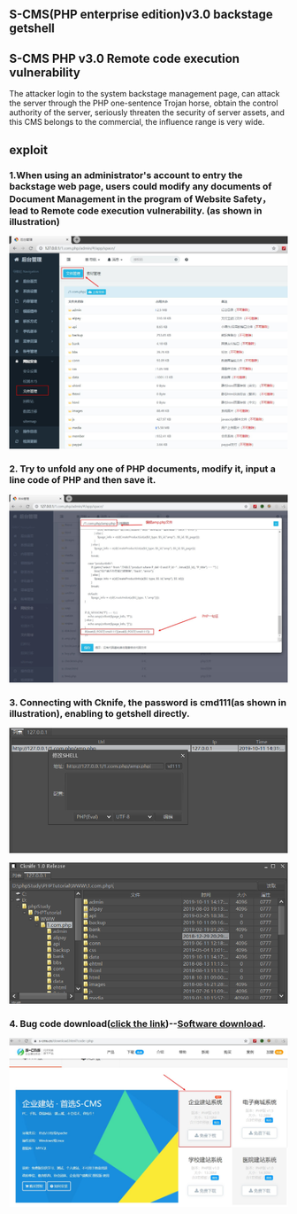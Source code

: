 ## S-CMS(PHP enterprise edition)v3.0 backstage getshell

## S-CMS PHP v3.0 Remote code execution vulnerability

The attacker login to the system backstage management page, can attack the server through the PHP one-sentence Trojan horse, obtain the control authority of the server, seriously threaten the security of server assets, and this CMS belongs to the commercial, the influence range is very wide.

## exploit

### 1.When using an administrator's account to entry the backstage web page, users could modify any documents of Document Management in the program of Website Safety，lead to Remote code execution vulnerability. (as shown in illustration)
![](1.jpg)											

### 2.	Try to unfold any one of PHP documents, modify it, input a line code of PHP and then save it.
![](2.jpg)

### 3.	Connecting with Cknife, the password is cmd111(as shown in illustration), enabling to getshell directly.
![](3.jpg)

![](4.jpg)

### 4. Bug code download([click the link](https://www.s-cms.cn/download.html?code=php))--[Software download](https://cdn.shanling.top/file/1.com.php.zip).

![](0.jpg)

